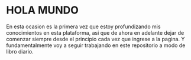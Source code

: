 <!DOCTYPE html>
<html>

<head>
  <meta charset="UTF-8">
  <title>Creando estructura de mi primer repositorio</title>
  <meta content="author" content="francesc ricart">
</head>

<body>
  <h1>HOLA MUNDO</h1>
  <p>En esta ocasion es la primera vez que estoy profundizando mis conocimientos en esta plataforma, asi que de ahora en adelante dejar de comenzar siempre desde el principio cada vez que ingrese a la pagina. Y fundamentalmente voy a seguir trabajando en este repositorio a modo de libro diario. </p>  
  </body>
  

